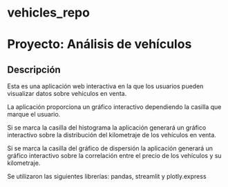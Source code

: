 # vehicles_repo
# Proyecto: Análisis de vehículos

## Descripción
Esta  es una aplicación web interactiva en la que los usuarios pueden visualizar datos sobre vehículos en venta.

La aplicación proporciona un gráfico interactivo dependiendo la casilla que marque el usuario.

Si se marca la casilla del histograma la aplicación generará un gráfico interactivo sobre la distribución del kilometraje de los vehículos en venta.

Si se marca la casilla del gráfico de dispersión la aplicación generará un gráfico interactivo sobre la correlación entre el precio de los vehículos y su kilometraje.

Se utilizaron las siguientes librerías: pandas, streamlit y plotly.express